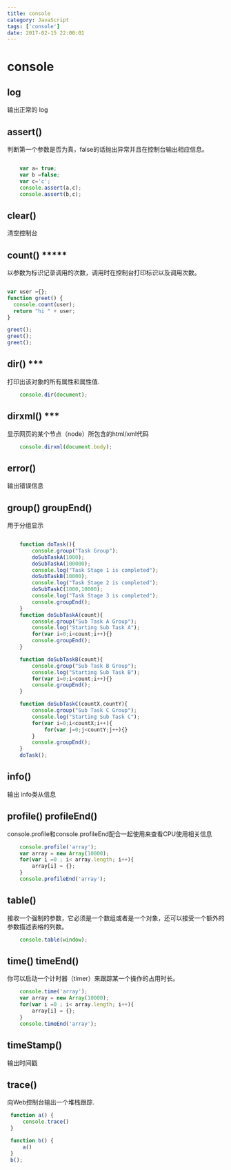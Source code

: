 ```yaml
---
title: console
category: JavaScript
tags: ['console']
date: 2017-02-15 22:00:01
---
```

# console

## log
输出正常的 log

## assert()
判断第一个参数是否为真，false的话抛出异常并且在控制台输出相应信息。

```javascript

    var a= true;
    var b =false;
    var c='c';
    console.assert(a,c);
    console.assert(b,c);

```

## clear()
清空控制台

## count() *****
以参数为标识记录调用的次数，调用时在控制台打印标识以及调用次数。

```javascript

var user ={};
function greet() {
  console.count(user);
  return "hi " + user;
}

greet();
greet();
greet();

```

## dir() ***

打印出该对象的所有属性和属性值.

```javascript
    console.dir(document);
```

## dirxml() ***
显示网页的某个节点（node）所包含的html/xml代码
```javascript
    console.dirxml(document.body);
```

## error()
输出错误信息

## group() groupEnd()
用于分组显示
```javascript

    function doTask(){
        console.group("Task Group");
        doSubTaskA(1000);
        doSubTaskA(100000);
        console.log("Task Stage 1 is completed");
        doSubTaskB(10000);
        console.log("Task Stage 2 is completed");
        doSubTaskC(1000,10000);
        console.log("Task Stage 3 is completed");
        console.groupEnd();
    }
    function doSubTaskA(count){
        console.group("Sub Task A Group");
        console.log("Starting Sub Task A");
        for(var i=0;i<count;i++){}
        console.groupEnd();
    }

    function doSubTaskB(count){
        console.group("Sub Task B Group");
        console.log("Starting Sub Task B");
        for(var i=0;i<count;i++){}
        console.groupEnd();
    }

    function doSubTaskC(countX,countY){
        console.group("Sub Task C Group");
        console.log("Starting Sub Task C");
        for(var i=0;i<countX;i++){
            for(var j=0;j<countY;j++){}
        }
        console.groupEnd();
    }
    doTask();
```

## info()
输出 info类从信息

## profile() profileEnd()
console.profile和console.profileEnd配合一起使用来查看CPU使用相关信息
```javascript
    console.profile('array');
    var array = new Array(10000);
    for(var i =0 ; i< array.length; i++){
        array[i] = {};
    }
    console.profileEnd('array');
```

## table()
接收一个强制的参数，它必须是一个数组或者是一个对象，还可以接受一个额外的参数描述表格的列数。

```javascript
    console.table(window);
```

## time() timeEnd()
你可以启动一个计时器（timer）来跟踪某一个操作的占用时长。
```javascript
    console.time('array');
    var array = new Array(10000);
    for(var i =0 ; i< array.length; i++){
        array[i] = {};
    }
    console.timeEnd('array');
```
## timeStamp()
输出时间戳

## trace()
向Web控制台输出一个堆栈跟踪.

```javascript
 function a() {
     console.trace()
 }

 function b() {
     a()
 }
 b();
```

